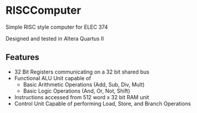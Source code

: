 # RISCComputer
Simple RISC style computer for ELEC 374

Designed and tested in Altera Quartus II

## Features
- 32 Bit Registers communicating on a 32 bit shared bus
- Functional ALU Unit capable of 
  - Basic Arithmetic Operations (Add, Sub, Div, Mult)
  - Basic Logic Operations (And, Or, Not, Shift)
- Instructions accessed from 512 word x 32 bit RAM unit
- Control Unit Capable of performing Load, Store, and Branch Operations
